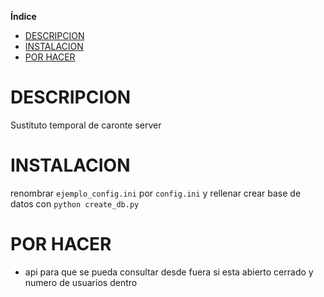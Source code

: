 **Índice**   

- [DESCRIPCION](#descripcion)
- [INSTALACION](#instalacion)
- [POR HACER](#por_hacer)


# DESCRIPCION

Sustituto temporal de caronte server

# INSTALACION

renombrar ```ejemplo_config.ini``` por ```config.ini``` y rellenar
crear base de datos con ```python create_db.py```

# POR HACER
- api para que se pueda consultar desde fuera si esta abierto cerrado y numero de usuarios dentro